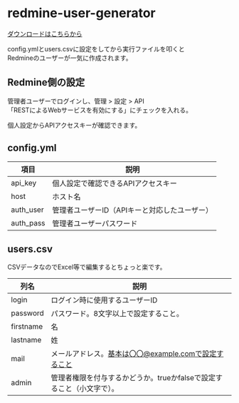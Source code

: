 # redmine-user-generator

[ダウンロードはこちらから](https://github.com/Kanatani28/redmine-user-generator/releases)

config.ymlとusers.csvに設定をしてから実行ファイルを叩くと  
Redmineのユーザーが一気に作成されます。

## Redmine側の設定
管理者ユーザーでログインし、管理 > 設定 > API   
「RESTによるWebサービスを有効にする」にチェックを入れる。

個人設定からAPIアクセスキーが確認できます。

## config.yml

|項目|説明|
|--|--|
|api_key|個人設定で確認できるAPIアクセスキー|
|host|ホスト名|
|auth_user|管理者ユーザーID（APIキーと対応したユーザー）|
|auth_pass|管理者ユーザーパスワード|

## users.csv

CSVデータなのでExcel等で編集するとちょっと楽です。

|列名|説明|
|--|--|
|login|ログイン時に使用するユーザーID|
|password|パスワード。8文字以上で設定すること。|
|firstname|名|
|lastname|姓|
|mail|メールアドレス。基本は〇〇@example.comで設定すること|
|admin|管理者権限を付与するかどうか。trueかfalseで設定すること（小文字で）。|
